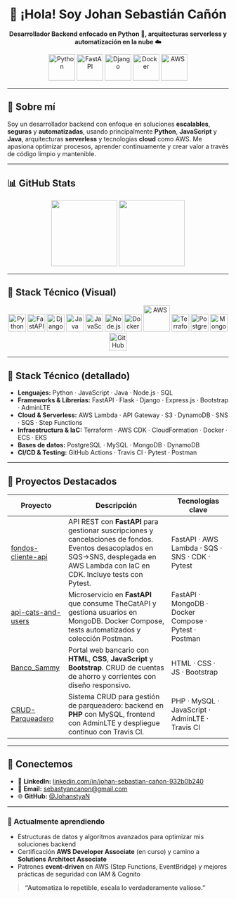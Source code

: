 <h1 align="center">👋 ¡Hola! Soy Johan Sebastián Cañón</h1>

<p align="center">
  <strong>Desarrollador Backend enfocado en Python 🐍, arquitecturas serverless y automatización en la nube ☁️</strong>
</p>

<p align="center">
  <img src="https://cdn.jsdelivr.net/gh/devicons/devicon/icons/python/python-original.svg" width="60" height="60" alt="Python"/>
  <img src="https://cdn.jsdelivr.net/gh/devicons/devicon/icons/fastapi/fastapi-original.svg" width="60" height="60" alt="FastAPI"/>
  <img src="https://cdn.jsdelivr.net/gh/devicons/devicon/icons/django/django-plain.svg" width="60" height="60" alt="Django"/>
  <img src="https://cdn.jsdelivr.net/gh/devicons/devicon/icons/docker/docker-original.svg" width="60" height="60" alt="Docker"/>
  <img src="https://upload.wikimedia.org/wikipedia/commons/9/93/Amazon_Web_Services_Logo.svg" width="60" alt="AWS"/>
</p>

---

## 📝 Sobre mí

Soy un desarrollador backend con enfoque en soluciones **escalables**, **seguras** y **automatizadas**, usando principalmente **Python**, **JavaScript** y **Java**, arquitecturas **serverless** y tecnologías **cloud** como AWS. Me apasiona optimizar procesos, aprender continuamente y crear valor a través de código limpio y mantenible.

---

## 📊 GitHub Stats

<p align="center">
  <img src="https://github-readme-stats.vercel.app/api?username=JohanstyaN&show_icons=true&theme=tokyonight&count_private=true&custom_title=Estadísticas%20de%20GitHub" height="150"/>
  <img src="https://github-readme-stats.vercel.app/api/top-langs/?username=JohanstyaN&layout=compact&theme=tokyonight&langs_count=6" height="150"/>
</p>

---

## 🚀 Stack Técnico (Visual)

<p align="center">
  <img src="https://cdn.jsdelivr.net/gh/devicons/devicon/icons/python/python-original.svg" width="40" alt="Python"/>
  <img src="https://cdn.jsdelivr.net/gh/devicons/devicon/icons/fastapi/fastapi-original.svg" width="40" alt="FastAPI"/>
  <img src="https://cdn.jsdelivr.net/gh/devicons/devicon/icons/django/django-plain.svg" width="40" alt="Django"/>
  <img src="https://cdn.jsdelivr.net/gh/devicons/devicon/icons/java/java-original.svg" width="40" alt="Java"/>
  <img src="https://cdn.jsdelivr.net/gh/devicons/devicon/icons/javascript/javascript-original.svg" width="40" alt="JavaScript"/>
  <img src="https://cdn.jsdelivr.net/gh/devicons/devicon/icons/nodejs/nodejs-original.svg" width="40" alt="Node.js"/>
  <img src="https://cdn.jsdelivr.net/gh/devicons/devicon/icons/docker/docker-original.svg" width="40" alt="Docker"/>
  <img src="https://upload.wikimedia.org/wikipedia/commons/9/93/Amazon_Web_Services_Logo.svg" width="60" alt="AWS"/>
  <img src="https://cdn.jsdelivr.net/gh/devicons/devicon/icons/terraform/terraform-original.svg" width="40" alt="Terraform"/>
  <img src="https://cdn.jsdelivr.net/gh/devicons/devicon/icons/postgresql/postgresql-original.svg" width="40" alt="PostgreSQL"/>
  <img src="https://cdn.jsdelivr.net/gh/devicons/devicon/icons/mongodb/mongodb-original.svg" width="40" alt="MongoDB"/>
  <img src="https://cdn.jsdelivr.net/gh/devicons/devicon/icons/github/github-original.svg" width="40" alt="GitHub"/>
</p>

---

## 🚀 Stack Técnico (detallado)

- **Lenguajes:** Python · JavaScript · Java · Node.js · SQL  
- **Frameworks & Librerías:** FastAPI · Flask · Django · Express.js · Bootstrap · AdminLTE  
- **Cloud & Serverless:** AWS Lambda · API Gateway · S3 · DynamoDB · SNS · SQS · Step Functions  
- **Infraestructura & IaC:** Terraform · AWS CDK · CloudFormation · Docker · ECS · EKS  
- **Bases de datos:** PostgreSQL · MySQL · MongoDB · DynamoDB  
- **CI/CD & Testing:** GitHub Actions · Travis CI · Pytest · Postman  

---

## 🌟 Proyectos Destacados

| Proyecto                                       | Descripción                                                                                                                                       | Tecnologías clave                                      |
|-----------------------------------------------|---------------------------------------------------------------------------------------------------------------------------------------------------|--------------------------------------------------------|
| [fondos-cliente-api](https://github.com/JohanstyaN/fondos-cliente-api)      | API REST con **FastAPI** para gestionar suscripciones y cancelaciones de fondos. Eventos desacoplados en SQS→SNS, desplegada en AWS Lambda con IaC en CDK. Incluye tests con Pytest. | FastAPI · AWS Lambda · SQS · SNS · CDK · Pytest        |
| [api-cats-and-users](https://github.com/JohanstyaN/api-cats-and-users)     | Microservicio en **FastAPI** que consume TheCatAPI y gestiona usuarios en MongoDB. Docker Compose, tests automatizados y colección Postman.      | FastAPI · MongoDB · Docker Compose · Pytest · Postman  |
| [Banco_Sammy](https://github.com/JohanstyaN/Banco_Sammy)                    | Portal web bancario con **HTML**, **CSS**, **JavaScript** y **Bootstrap**. CRUD de cuentas de ahorro y corrientes con diseño responsivo.         | HTML · CSS · JS · Bootstrap                            |
| [CRUD-Parqueadero](https://github.com/JohanstyaN/CRUD-Parqueadero)         | Sistema CRUD para gestión de parqueadero: backend en **PHP** con MySQL, frontend con AdminLTE y despliegue continuo con Travis CI.                | PHP · MySQL · JavaScript · AdminLTE · Travis CI        |

---

## 🤝 Conectemos

- 💼 **LinkedIn:** [linkedin.com/in/johan-sebastian-cañon-932b0b240](https://www.linkedin.com/in/johan-sebastian-cañon-932b0b240/)  
- 📧 **Email:** sebastyancanon@gmail.com  
- 🌐 **GitHub:** [@JohanstyaN](https://github.com/JohanstyaN)  

---

### 🌱 Actualmente aprendiendo

- Estructuras de datos y algoritmos avanzados para optimizar mis soluciones backend  
- Certificación **AWS Developer Associate** (en curso) y camino a **Solutions Architect Associate**  
- Patrones **event-driven** en AWS (Step Functions, EventBridge) y mejores prácticas de seguridad con IAM & Cognito  

> **“Automatiza lo repetible, escala lo verdaderamente valioso.”**
